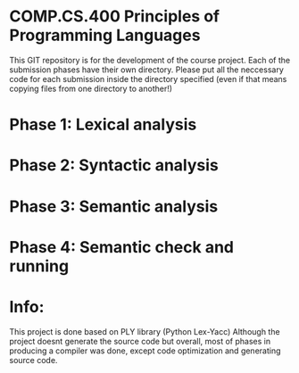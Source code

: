 COMP.CS.400 Principles of Programming Languages
===============================================

This GIT repository is for the development of the course project.
Each of the submission phases have their own directory.
Please put all the neccessary code for each submission inside the
directory specified (even if that means copying files from one 
directory to another!)

# Phase 1: Lexical analysis

# Phase 2: Syntactic analysis

# Phase 3: Semantic analysis

# Phase 4: Semantic check and running

# Info:
This project is done based on PLY library (Python Lex-Yacc)
Although the project doesnt generate the source code but overall, most of phases in producing a compiler was done, except code optimization and generating source code.

